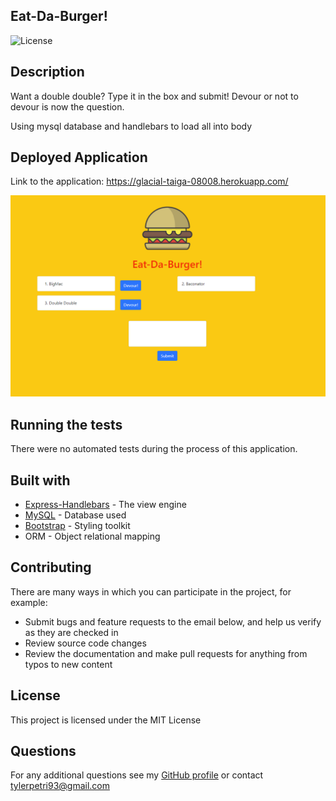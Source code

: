 ## Eat-Da-Burger!

![License](https://img.shields.io/badge/License-MIT-green.svg)

## Description

Want a double double? Type it in the box and submit! Devour or not to devour is now the question.

Using mysql database and handlebars to load all into body


## Deployed Application

Link to the application: https://glacial-taiga-08008.herokuapp.com/



![main](public/assets/img/screenshot.PNG)

## Running the tests

There were no automated tests during the process of this application.

## Built with

* [Express-Handlebars](https://www.npmjs.com/package/express-handlebars) - The view engine
* [MySQL](https://www.mysql.com/) - Database used
* [Bootstrap](https://getbootstrap.com/) - Styling toolkit
* ORM - Object relational mapping

## Contributing

There are many ways in which you can participate in the project, for example: 
* Submit bugs and feature requests to the email below, and help us verify as they are checked in 
* Review source code changes
* Review the documentation and make pull requests for anything from typos to new content

## License

This project is licensed under the MIT License

## Questions

For any additional questions see my [GitHub profile](http://github.com/tylerpetri) or contact tylerpetri93@gmail.com
